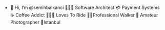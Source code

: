 - 👋 Hi, I’m @semihbalkanci
👨🏼‍💻 Software Architect 💳 Payment Systems ☕️ Coffee Addict 🚴🏼‍♂️ Loves To Ride 🚶🏻Professional Walker 📸 Amateur Photographer 📍Istanbul

<!---
semihbalkanci/semihbalkanci is a ✨ special ✨ repository because its `README.md` (this file) appears on your GitHub profile.
You can click the Preview link to take a look at your changes.
--->
